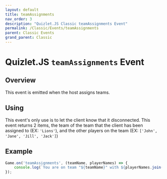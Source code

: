 ```yaml
---
layout: default
title: teamAssignments
nav_order: 3
description: "Quizlet.JS Classic teamAssignments Event"
permalink: /Classic/Events/teamAssignments
parent: Classic Events
grand_parent: Classic
---
```


# Quizlet.JS `teamAssignments` Event

## Overview
This event is emitted when the host assigns teams.

## Using
This event's only use is to let the client know that it disconnected. This event returns 2 items, the team of the team that the client has been assigned to (EX: `'Lions'`), and the other players on the team (EX: `['John', 'Jane', 'Jill', 'Jack']`)

## Example
```js
Game.on('teamAssignments', (teamName, playerNames) => {
    console.log(`You are on team "${teamName}" with ${playerNames.join(', ')}`);
});
```